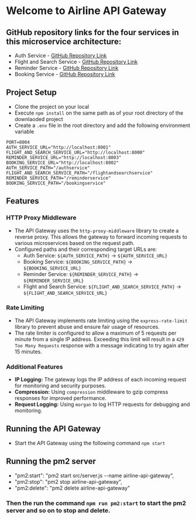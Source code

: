 # Welcome to Airline API Gateway

## GitHub repository links for the four services in this microservice architecture:

- Auth Service -
  [GitHub Repository Link](https://github.com/Rishabh-Kumar01/Auth-Service)
- Flight and Search Service -
  [GitHub Repository Link](https://github.com/Rishabh-Kumar01/FlightsAndSerachService)
- Reminder Service -
  [GitHub Repository Link](https://github.com/Rishabh-Kumar01/Reminder-Service)
- Booking Service -
  [GitHub Repository Link](https://github.com/Rishabh-Kumar01/BookingService)

## Project Setup

- Clone the project on your local
- Execute `npm install` on the same path as of your root directory of the
  downlaoded project
- Create a `.env` file in the root directory and add the following environment
  variable

```
PORT=8004
AUTH_SERVICE_URL="http://localhost:8001"
FLIGHT_AND_SEARCH_SERVICE_URL="http://localhost:8000"
REMINDER_SERVICE_URL="http://localhost:8003"
BOOKING_SERVICE_URL="http://localhost:8002"
AUTH_SERVICE_PATH="/authservice"
FLIGHT_AND_SEARCH_SERVICE_PATH="/flightandsearchservice"
REMINDER_SERVICE_PATH="/reminderservice"
BOOKING_SERVICE_PATH="/bookingservice"
```

## Features

### HTTP Proxy Middleware

- The API Gateway uses the `http-proxy-middleware` library to create a reverse
  proxy. This allows the gateway to forward incoming requests to various
  microservices based on the request path.
- Configured paths and their corresponding target URLs are:
  - Auth Service: `${AUTH_SERVICE_PATH}` -> `${AUTH_SERVICE_URL}`
  - Booking Service: `${BOOKING_SERVICE_PATH}` -> `${BOOKING_SERVICE_URL}`
  - Reminder Service: `${REMINDER_SERVICE_PATH}` -> `${REMINDER_SERVICE_URL}`
  - Flight and Search Service: `${FLIGHT_AND_SEARCH_SERVICE_PATH}` ->
    `${FLIGHT_AND_SEARCH_SERVICE_URL}`

### Rate Limiting

- The API Gateway implements rate limiting using the `express-rate-limit`
  library to prevent abuse and ensure fair usage of resources.
- The rate limiter is configured to allow a maximum of 5 requests per minute
  from a single IP address. Exceeding this limit will result in a
  `429 Too Many Requests` response with a message indicating to try again after
  15 minutes.

### Additional Features

- **IP Logging:** The gateway logs the IP address of each incoming request for
  monitoring and security purposes.
- **Compression:** Using `compression` middleware to gzip compress responses for
  improved performance.
- **Request Logging:** Using `morgan` to log HTTP requests for debugging and
  monitoring.

## Running the API Gateway

- Start the API Gateway using the following command `npm start`

## Running the pm2 server

- "pm2:start": "pm2 start src/server.js --name airline-api-gateway",
- "pm2:stop": "pm2 stop airline-api-gateway",
- "pm2:delete": "pm2 delete airline-api-gateway"

### Then the run the command `npm run pm2:start` to start the pm2 server and so on to stop and delete.
